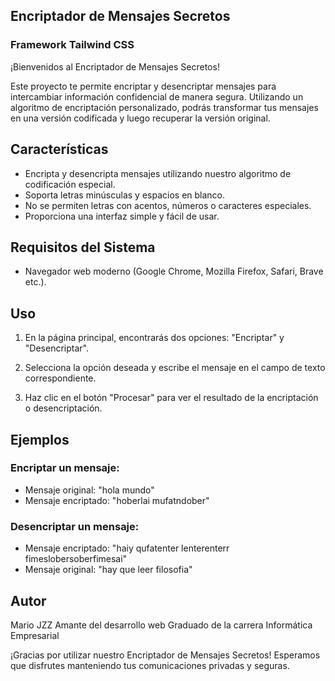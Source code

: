 ## Encriptador de Mensajes Secretos 

### Framework Tailwind CSS

¡Bienvenidos al Encriptador de Mensajes Secretos!

Este proyecto te permite encriptar y desencriptar mensajes para intercambiar información confidencial de manera segura. Utilizando un algoritmo de encriptación personalizado, podrás transformar tus mensajes en una versión codificada y luego recuperar la versión original.

## Características

- Encripta y desencripta mensajes utilizando nuestro algoritmo de codificación especial.
- Soporta letras minúsculas y espacios en blanco.
- No se permiten letras con acentos, números o caracteres especiales.
- Proporciona una interfaz simple y fácil de usar.

## Requisitos del Sistema

- Navegador web moderno (Google Chrome, Mozilla Firefox, Safari, Brave etc.).

## Uso

1. En la página principal, encontrarás dos opciones: "Encriptar" y "Desencriptar".

2. Selecciona la opción deseada y escribe el mensaje en el campo de texto correspondiente.

3. Haz clic en el botón "Procesar" para ver el resultado de la encriptación o desencriptación.

## Ejemplos

### Encriptar un mensaje:

- Mensaje original: "hola mundo"
- Mensaje encriptado: "hoberlai mufatndober"

### Desencriptar un mensaje:

- Mensaje encriptado: "haiy qufatenter lenterenterr fimeslobersoberfimesai"
- Mensaje original: "hay que leer filosofia"


## Autor

Mario JZZ
Amante del desarrollo web
Graduado de la carrera Informática Empresarial

¡Gracias por utilizar nuestro Encriptador de Mensajes Secretos! Esperamos que disfrutes manteniendo tus comunicaciones privadas y seguras.
